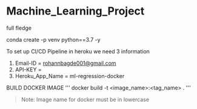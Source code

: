 # Machine_Learning_Project
full fledge 


conda create -p venv python==3.7 -y


To set up CI/CD Pipeline in heroku we need 3 information

1. Email-ID = rohannbagde001@gmail.com
2. API-KEY = <add a key from heroku>
3. Heroku_App_Name = ml-regression-docker

BUILD DOCKER IMAGE
'''
docker build -t <image_name>:<tag_name> .
'''
> Note: Image name for docker must be in lowercase

